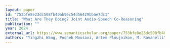 ```yaml
---
layout: paper
id: "753bfe8e23dc508fb40ab9ec54d56429bbae7dc1"
title: "What Are They Doing? Joint Audio-Speech Co-Reasoning"
publication: ""
year: 2024
external_url: https://www.semanticscholar.org/paper/753bfe8e23dc508fb40ab9ec54d56429bbae7dc1
authors: "Yingzhi Wang, Pooneh Mousavi, Artem Ploujnikov, M. Ravanelli"
---
```


